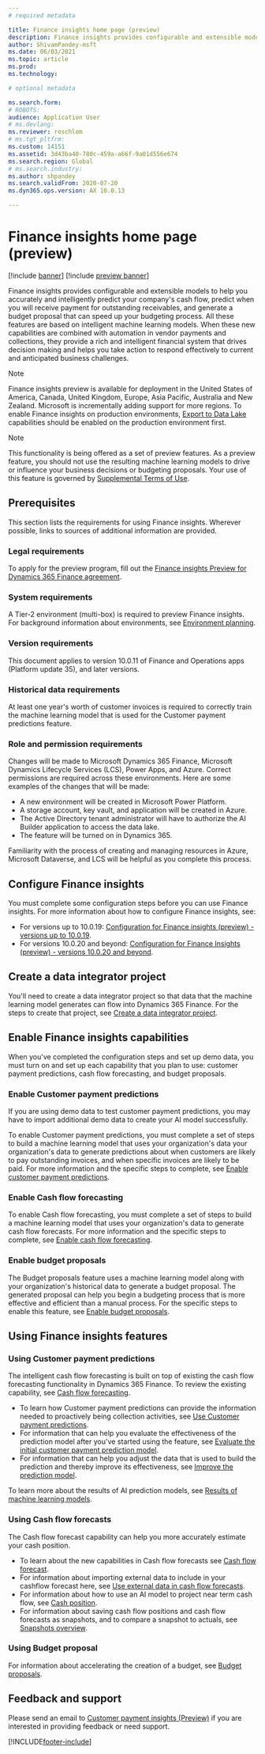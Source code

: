 ```yaml
---
# required metadata

title: Finance insights home page (preview)
description: Finance insights provides configurable and extensible models to help you accurately and intelligently predict your company's cash flow, predict when you will receive payment for outstanding receivables, and generate a budget proposal that can speed up your budgeting process. All these features are based on intelligent machine learning models.
author: ShivamPandey-msft
ms.date: 06/03/2021
ms.topic: article
ms.prod: 
ms.technology: 

# optional metadata

ms.search.form: 
# ROBOTS: 
audience: Application User
# ms.devlang: 
ms.reviewer: roschlom
# ms.tgt_pltfrm: 
ms.custom: 14151
ms.assetid: 3d43ba40-780c-459a-a66f-9a01d556e674
ms.search.region: Global
# ms.search.industry: 
ms.author: shpandey
ms.search.validFrom: 2020-07-20
ms.dyn365.ops.version: AX 10.0.13

---
```

# Finance insights home page (preview)

[!include [banner](../includes/banner.md)]
[!include [preview banner](../includes/preview-banner.md)]

Finance insights provides configurable and extensible models to help you accurately and intelligently predict your company's cash flow, predict when you will receive payment for outstanding receivables, and generate a budget proposal that can speed up your budgeting process. All these features are based on intelligent machine learning models. When these new capabilities are combined with automation in vendor payments and collections, they provide a rich and intelligent financial system that drives decision making and helps you take action to respond effectively to current and anticipated business challenges.

> [!NOTE]
> Finance insights preview is available for deployment in the United States of America, Canada, United Kingdom, Europe, Asia Pacific, Australia and New Zealand. Microsoft is incrementally adding support for more regions. To enable Finance insights on production environments, [Export to Data Lake](https://docs.microsoft.com/dynamics365/fin-ops-core/dev-itpro/data-entities/configure-export-data-lake) capabilities should be enabled on the production environment first.

> [!NOTE]
> This functionality is being offered as a set of preview features. As a preview feature, you should not use the resulting machine learning models to drive or influence your business decisions or budgeting proposals. Your use of this feature is governed by [Supplemental Terms of Use](https://go.microsoft.com/fwlink/?linkid=2105274).

## Prerequisites

This section lists the requirements for using Finance insights. Wherever possible, links to sources of additional information are provided.

### Legal requirements

To apply for the preview program, fill out the [Finance insights Preview for Dynamics 365 Finance agreement](https://forms.office.com/FormsPro/Pages/ResponsePage.aspx?id=v4j5cvGGr0GRqy180BHbR56j8lZs0FdAvwT75_WNFyxUM1c0Uzc1RFpaU1RVTEwxVTNWUERPRThUSy4u).

### System requirements

A Tier-2 environment (multi-box) is required to preview Finance insights. For background information about environments, see [Environment planning](../../fin-ops-core/fin-ops/imp-lifecycle/environment-planning.md).

### Version requirements

This document applies to version 10.0.11 of Finance and Operations apps (Platform update 35), and later versions.

### Historical data requirements

At least one year's worth of customer invoices is required to correctly train the machine learning model that is used for the Customer payment predictions feature.

### Role and permission requirements

Changes will be made to Microsoft Dynamics 365 Finance, Microsoft Dynamics Lifecycle Services (LCS), Power Apps, and Azure. Correct permissions are required across these environments. Here are some examples of the changes that will be made:

- A new environment will be created in Microsoft Power Platform.
- A storage account, key vault, and application will be created in Azure.
- The Active Directory tenant administrator will have to authorize the AI Builder application to access the data lake.
- The feature will be turned on in Dynamics 365.

Familiarity with the process of creating and managing resources in Azure, Microsoft Dataverse, and LCS will be helpful as you complete this process.

## Configure Finance insights

You must complete some configuration steps before you can use Finance insights. For more information about how to configure Finance insights, see:
  - For versions up to 10.0.19: [Configuration for Finance insights (preview) - versions up to 10.0.19](configure-for-fin-insites.md).
  - For versions 10.0.20 and beyond: [Configuration for Finance Insights (preview) - versions 10.0.20 and beyond](configure-for-fin-insites-PubPrvw.md).

## Create a data integrator project

You'll need to create a data integrator project so that data that the machine learning model generates can flow into Dynamics 365 Finance. For the steps to create that project, see [Create a data integrator project](create-data-integrate-project.md).

## Enable Finance insights capabilities

When you've completed the configuration steps and set up demo data, you must turn on and set up each capability that you plan to use: customer payment predictions, cash flow forecasting, and budget proposals.

### Enable Customer payment predictions
If you are using demo data to test customer payment predictions, you may have to import additional demo data to create your AI model successfully. 

To enable Customer payment predictions, you must complete a set of steps to build a machine learning model that uses your organization's data your organization's data to generate predictions about when customers are likely to pay outstanding invoices, and when specific invoices are likely to be paid. For more information and the specific steps to complete, see [Enable customer payment predictions](enable-cust-paymnt-prediction.md). 

### Enable Cash flow forecasting
To enable Cash flow forecasting, you must complete a set of steps to build a machine learning model that uses your organization's data to generate cash flow forecasts. For more information and the specific steps to complete, see [Enable cash flow forecasting](enable-cash-flow-forecasting.md).

### Enable budget proposals

The Budget proposals feature uses a machine learning model along with your organization's historical data to generate a budget proposal. The generated proposal can help you begin a budgeting process that is more effective and efficient than a manual process. For the specific steps to enable this feature, see  [Enable budget proposals](enable-budget-proposal.md). 

## Using Finance insights features

### Using Customer payment predictions

The intelligent cash flow forecasting is built on top of existing the cash flow forecasting functionality in Dynamics 365 Finance. To review the existing capability, see [Cash flow forecasting](../cash-bank-management/cash-flow-forecasting.md).

- To learn how Customer payment predictions can provide the information needed to proactively being collection activities, see [Use Customer payment predictions](use-customer-payment-predictions.md).
- For information that can help you evaluate the effectiveness of the prediction model after you've started using the feature, see [Evaluate the initial customer payment prediction model](evaluate-payment-prediction.md).
- For information that can help you adjust the data that is used to build the prediction and thereby improve its effectiveness, see [Improve the prediction model](improve-model.md).

To learn more about the results of AI prediction models, see [Results of machine learning models](confusion-matrix.md).

### Using Cash flow forecasts

The Cash flow forecast capability can help you more accurately estimate your cash position. 

- To learn about the new capabilities in Cash flow forecasts see [Cash flow forecast](cash-flow-forecast-intro.md).
- For information about importing external data to include in your cashflow forecast here, see [Use external data in cash flow forecasts](external-data-in-cash-flow.md). 
- For information about how to use an AI model to project near term cash flow, see [Cash position](cash-position.md).
- For information about saving cash flow positions and cash flow forecasts as snapshots, and to compare a snapshot to actuals, see [Snapshots overview](payment-snapshots.md).

### Using Budget proposal

For information about accelerating the creation of a budget, see [Budget proposals](budget-proposals.md). 

## Feedback and support

Please send an email to [Customer payment insights (Preview)](mailto:fiap@microsoft.com) if you are interested in providing feedback or need support.

[!INCLUDE[footer-include](../../includes/footer-banner.md)]
